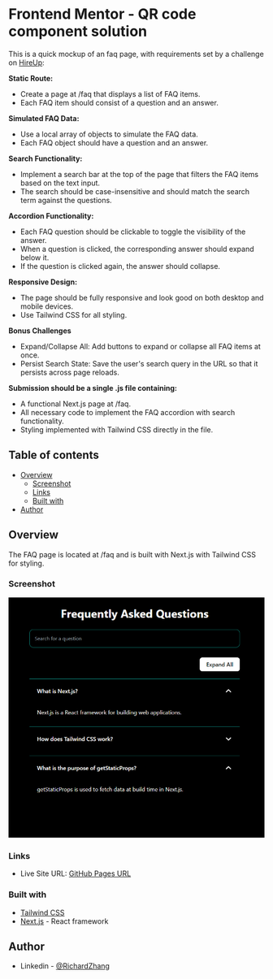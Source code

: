 # Frontend Mentor - QR code component solution

This is a quick mockup of an faq page, with requirements set by a challenge on [HireUp](https://www.usehireup.com/):

**Static Route:**

- Create a page at /faq that displays a list of FAQ items.
- Each FAQ item should consist of a question and an answer.

**Simulated FAQ Data:**

- Use a local array of objects to simulate the FAQ data.
- Each FAQ object should have a question and an answer.

**Search Functionality:**

- Implement a search bar at the top of the page that filters the FAQ items based on the text input.
- The search should be case-insensitive and should match the search term against the questions.

**Accordion Functionality:**

- Each FAQ question should be clickable to toggle the visibility of the answer.
- When a question is clicked, the corresponding answer should expand below it.
- If the question is clicked again, the answer should collapse.

**Responsive Design:**

- The page should be fully responsive and look good on both desktop and mobile devices.
- Use Tailwind CSS for all styling.

**Bonus Challenges**

- Expand/Collapse All: Add buttons to expand or collapse all FAQ items at once.
- Persist Search State: Save the user's search query in the URL so that it persists across page reloads.

**Submission should be a single .js file containing:**

- A functional Next.js page at /faq.
- All necessary code to implement the FAQ accordion with search functionality.
- Styling implemented with Tailwind CSS directly in the file.

## Table of contents

- [Overview](#overview)
  - [Screenshot](#screenshot)
  - [Links](#links)
  - [Built with](#built-with)
- [Author](#author)

## Overview

The FAQ page is located at /faq and is built with Next.js with Tailwind CSS for styling.

### Screenshot

![qr-code-component-screenshot](./screenshot.png)

### Links

- Live Site URL: [GitHub Pages URL](https://richardzhang01.github.io/faq-page/)

### Built with

- [Tailwind CSS](https://tailwindcss.com/)
- [Next.js](https://nextjs.org/) - React framework

## Author

- Linkedin - [@RichardZhang](https://www.linkedin.com/in/richard-zhiyuan-zhang/)

